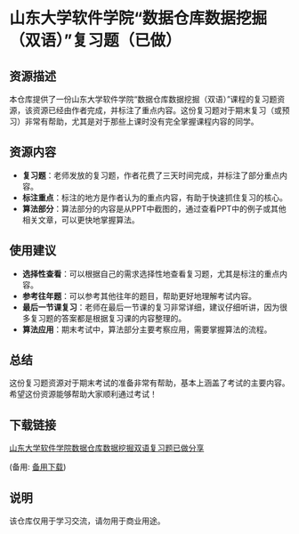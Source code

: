 # 山东大学软件学院“数据仓库数据挖掘（双语）”复习题（已做）

## 资源描述

本仓库提供了一份山东大学软件学院“数据仓库数据挖掘（双语）”课程的复习题资源，该资源已经由作者完成，并标注了重点内容。这份复习题对于期末复习（或预习）非常有帮助，尤其是对于那些上课时没有完全掌握课程内容的同学。

## 资源内容

- **复习题**：老师发放的复习题，作者花费了三天时间完成，并标注了部分重点内容。
- **标注重点**：标注的地方是作者认为的重点内容，有助于快速抓住复习的核心。
- **算法部分**：算法部分的内容是从PPT中截图的，通过查看PPT中的例子或其他相关文章，可以更快地掌握算法。

## 使用建议

- **选择性查看**：可以根据自己的需求选择性地查看复习题，尤其是标注的重点内容。
- **参考往年题**：可以参考其他往年的题目，帮助更好地理解考试内容。
- **最后一节课复习**：老师在最后一节课的复习非常详细，建议仔细听讲，因为很多复习题的答案都是根据复习课的内容整理的。
- **算法应用**：期末考试中，算法部分主要考察应用，需要掌握算法的流程。

## 总结

这份复习题资源对于期末考试的准备非常有帮助，基本上涵盖了考试的主要内容。希望这份资源能够帮助大家顺利通过考试！

## 下载链接
[山东大学软件学院数据仓库数据挖掘双语复习题已做分享](https://pan.quark.cn/s/757237ba205b) 

(备用: [备用下载](https://pan.baidu.com/s/1L2Orzks0Ehy4QwkHxLilpQ?pwd=1234))

## 说明

该仓库仅用于学习交流，请勿用于商业用途。
